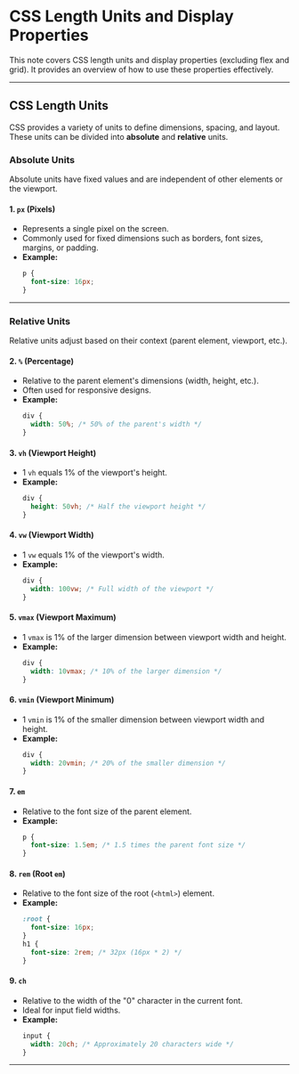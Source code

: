 # **CSS Length Units and Display Properties**

This note covers CSS length units and display properties (excluding flex and grid). It provides an overview of how to use these properties effectively.

---

## **CSS Length Units**

CSS provides a variety of units to define dimensions, spacing, and layout. These units can be divided into **absolute** and **relative** units.

### **Absolute Units**
Absolute units have fixed values and are independent of other elements or the viewport.

#### **1. `px` (Pixels)**
- Represents a single pixel on the screen.
- Commonly used for fixed dimensions such as borders, font sizes, margins, or padding.
- **Example:**
  ```css
  p {
    font-size: 16px;
  }
  ```

---

### **Relative Units**
Relative units adjust based on their context (parent element, viewport, etc.).

#### **2. `%` (Percentage)**
- Relative to the parent element's dimensions (width, height, etc.).
- Often used for responsive designs.
- **Example:**
  ```css
  div {
    width: 50%; /* 50% of the parent's width */
  }
  ```

#### **3. `vh` (Viewport Height)**
- 1 `vh` equals 1% of the viewport's height.
- **Example:**
  ```css
  div {
    height: 50vh; /* Half the viewport height */
  }
  ```

#### **4. `vw` (Viewport Width)**
- 1 `vw` equals 1% of the viewport's width.
- **Example:**
  ```css
  div {
    width: 100vw; /* Full width of the viewport */
  }
  ```

#### **5. `vmax` (Viewport Maximum)**
- 1 `vmax` is 1% of the larger dimension between viewport width and height.
- **Example:**
  ```css
  div {
    width: 10vmax; /* 10% of the larger dimension */
  }
  ```

#### **6. `vmin` (Viewport Minimum)**
- 1 `vmin` is 1% of the smaller dimension between viewport width and height.
- **Example:**
  ```css
  div {
    width: 20vmin; /* 20% of the smaller dimension */
  }
  ```

#### **7. `em`**
- Relative to the font size of the parent element.
- **Example:**
  ```css
  p {
    font-size: 1.5em; /* 1.5 times the parent font size */
  }
  ```

#### **8. `rem` (Root `em`)**
- Relative to the font size of the root (`<html>`) element.
- **Example:**
  ```css
  :root {
    font-size: 16px;
  }
  h1 {
    font-size: 2rem; /* 32px (16px * 2) */
  }
  ```

#### **9. `ch`**
- Relative to the width of the "0" character in the current font.
- Ideal for input field widths.
- **Example:**
  ```css
  input {
    width: 20ch; /* Approximately 20 characters wide */
  }
  ```

---